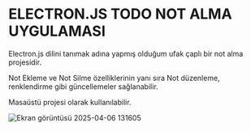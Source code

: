 # ELECTRON.JS TODO NOT ALMA UYGULAMASI 

<p> Electron.js dilini tanımak adına yapmış olduğum ufak çaplı bir not alma projesidir.</p>
<p>Not Ekleme ve Not Silme özelliklerinin yanı sıra Not düzenleme, renklendirme gibi güncellemeler sağlanabilir.</p>
<p>Masaüstü projesi olarak kullanılabilir.</p>

![Ekran görüntüsü 2025-04-06 131605](https://github.com/user-attachments/assets/5085dc11-4e72-47ff-848e-e4fa283a2bf5)
